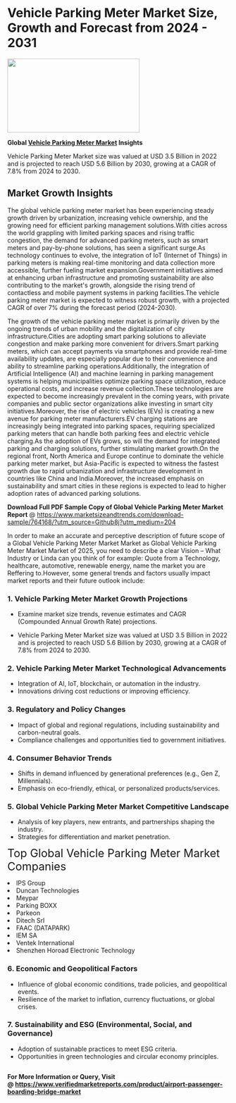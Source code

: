 <H1>Vehicle Parking Meter Market Size, Growth and Forecast from 2024 - 2031</H1><img class="aligncenter size-medium wp-image-584254" src="https://thirdeyenews.in/wp-content/uploads/2024/09/Global-Market-Research-300x168.jpeg" alt="" width="300" height="168" /><p><strong>Global&nbsp;<a href="https://www.marketsizeandtrends.com/download-sample/764168/?utm_source=Github8j?utm_medium=204">Vehicle Parking Meter Market</a> Insights</strong></p><p>Vehicle Parking Meter Market size was valued at USD 3.5 Billion in 2022 and is projected to reach USD 5.6 Billion by 2030, growing at a CAGR of 7.8% from 2024 to 2030.</p><p><h2>Market Growth Insights</h2> <p>The global vehicle parking meter market has been experiencing steady growth driven by urbanization, increasing vehicle ownership, and the growing need for efficient parking management solutions.With cities across the world grappling with limited parking spaces and rising traffic congestion, the demand for advanced parking meters, such as smart meters and pay-by-phone solutions, has seen a significant surge.As technology continues to evolve, the integration of IoT (Internet of Things) in parking meters is making real-time monitoring and data collection more accessible, further fueling market expansion.Government initiatives aimed at enhancing urban infrastructure and promoting sustainability are also contributing to the market's growth, alongside the rising trend of contactless and mobile payment systems in parking facilities.The vehicle parking meter market is expected to witness robust growth, with a projected CAGR of over 7% during the forecast period (2024-2030).</p> <p>The growth of the vehicle parking meter market is primarily driven by the ongoing trends of urban mobility and the digitalization of city infrastructure.Cities are adopting smart parking solutions to alleviate congestion and make parking more convenient for drivers.Smart parking meters, which can accept payments via smartphones and provide real-time availability updates, are especially popular due to their convenience and ability to streamline parking operations.Additionally, the integration of Artificial Intelligence (AI) and machine learning in parking management systems is helping municipalities optimize parking space utilization, reduce operational costs, and increase revenue collection.These technologies are expected to become increasingly prevalent in the coming years, with private companies and public sector organizations alike investing in smart city initiatives.Moreover, the rise of electric vehicles (EVs) is creating a new avenue for parking meter manufacturers.EV charging stations are increasingly being integrated into parking spaces, requiring specialized parking meters that can handle both parking fees and electric vehicle charging.As the adoption of EVs grows, so will the demand for integrated parking and charging solutions, further stimulating market growth.On the regional front, North America and Europe continue to dominate the vehicle parking meter market, but Asia-Pacific is expected to witness the fastest growth due to rapid urbanization and infrastructure development in countries like China and India.Moreover, the increased emphasis on sustainability and smart cities in these regions is expected to lead to higher adoption rates of advanced parking solutions.<p><span class=""><strong>Download Full PDF Sample Copy of Global Vehicle Parking Meter Market Report</strong> @ <a href="https://www.marketsizeandtrends.com/download-sample/764168/?utm_source=Github8j?utm_medium=204" target="_blank">https://www.marketsizeandtrends.com/download-sample/764168/?utm_source=Github8j?utm_medium=204</a></span></p><p>In order to make an accurate and perceptive description of future scope of a Global&nbsp;Vehicle Parking Meter Market Market as Global&nbsp;Vehicle Parking Meter Market Market of 2025, you need to describe a clear Vision &ndash; What Industry or Linda can you think of for example: Quote from a Technology, healthcare, automotive, renewable energy, name the market you are Reffering to.However, some general trends and factors usually impact market reports and their future outlook include:</p><h3>1.&nbsp;<strong>Vehicle Parking Meter Market Growth Projections</strong></h3><ul><li>Examine market size trends, revenue estimates and CAGR (Compounded Annual Growth Rate) projections.</li><li><p>Vehicle Parking Meter Market size was valued at USD 3.5 Billion in 2022 and is projected to reach USD 5.6 Billion by 2030, growing at a CAGR of 7.8% from 2024 to 2030.</p></li></ul><h3>2.&nbsp;<strong>Vehicle Parking Meter Market Technological Advancements</strong></h3><ul><li>Integration of AI, IoT, blockchain, or automation in the industry.</li><li>Innovations driving cost reductions or improving efficiency.</li></ul><h3>3.&nbsp;<strong>Regulatory and Policy Changes</strong></h3><ul><li>Impact of global and regional regulations, including sustainability and carbon-neutral goals.</li><li>Compliance challenges and opportunities tied to government initiatives.</li></ul><h3>4.&nbsp;<strong>Consumer Behavior Trends</strong></h3><ul><li>Shifts in demand influenced by generational preferences (e.g., Gen Z, Millennials).</li><li>Emphasis on eco-friendly, ethical, or personalized products/services.</li></ul><h3>5.&nbsp;<strong>Global Vehicle Parking Meter Market Competitive Landscape</strong></h3><ul><li>Analysis of key players, new entrants, and partnerships shaping the industry.</li><li>Strategies for differentiation and market penetration.</li></ul><p data-pm-slice="1 1 []"><span style="color: inherit; font-family: inherit; font-size: 25px;">Top Global Vehicle Parking Meter Market Companies</span></p><div class="" data-test-id=""><p><li>IPS Group</li><li> Duncan Technologies</li><li> Meypar</li><li> Parking BOXX</li><li> Parkeon</li><li> Ditech Srl</li><li> FAAC (DATAPARK)</li><li> IEM SA</li><li> Ventek International</li><li> Shenzhen Horoad Electronic Technology</li></p></div><h3>6.&nbsp;<strong>Economic and Geopolitical Factors</strong></h3><ul><li>Influence of global economic conditions, trade policies, and geopolitical events.</li><li>Resilience of the market to inflation, currency fluctuations, or global crises.</li></ul><h3>7.&nbsp;<strong>Sustainability and ESG (Environmental, Social, and Governance)</strong></h3><ul><li>Adoption of sustainable practices to meet ESG criteria.</li><li>Opportunities in green technologies and circular economy principles.</li></ul><h2><strong style="font-size: 14px;">For More Information or Query, Visit @&nbsp;</strong><a style="background-color: #ffffff; font-size: 14px;" href="https://www.marketsizeandtrends.com/report/vehicle-parking-meter-market/" target="_blank">https://www.verifiedmarketreports.com/product/airport-passenger-boarding-bridge-market</a></h2>